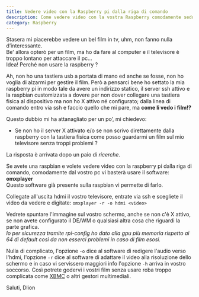 ```yaml
---
title: Vedere video con la Raspberry pi dalla riga di comando
description: Come vedere video con la vostra Raspberry comodamente seduti sul divano
category: Raspberry
---
```

Stasera mi piacerebbe vedere un bel film in tv, uhm, non fanno nulla d’interessante.   
Be' allora opterò per un film, ma ho da fare al computer e il televisore è troppo lontano per attaccare il pc...   
Idea! Perché non usare la raspberry ?

Ah, non ho una tastiera usb a portata di mano ed anche se fosse, non ho voglia di alzarmi per gestire il film. Però a pensarci bene ho settato la mia raspberry pi in modo tale da avere un indirizzo statico, il server ssh attivo e la raspbian customizzata a dovere per non dover collegare una tastiera fisica al dispositivo ma non ho X attivo né configurato; dalla linea di comando entro via ssh e faccio quello che mi pare, ma **come li vedo i film!?**

Questo dubbio mi ha attanagliato per un po’, mi chiedevo:

* Se non ho il server X attivato e/o se non scrivo direttamente dalla raspberry con la tastiera fisica come posso guardarmi un film sul mio televisore senza troppi problemi ?

La risposta è arrivata dopo un paio di _ricerche_.

Se avete una raspbian e volete vedere video con la raspberry pi dalla riga di comando, comodamente dal vostro pc vi basterà usare il software: **omxplayer**   
Questo software già presente sulla raspbian vi permette di farlo.

Collegate all'uscita hdmi il vostro televisore, entrate via ssh e scegliete il video da vedere e digitate: `omxplayer -r -o hdmi <video>`

Vedrete spuntare l'immagine sul vostro schermo, anche se non c'è X attivo, se non avete configurato il DE/WM o qualsiasi altra cosa che riguardi la parte grafica.   
_Io per sicurezza tramite rpi-config ho dato alla gpu più memoria rispetto ai 64 di default così da non esserci problemi in caso di film esosi._

Nulla di complicato, l'opzione `-o` dice al software di redigere l'audio verso l'hdmi, l'opzione `-r` dice al software di adattare il video alla risoluzione dello schermo e in caso vi servissero maggiori info l'opzione `-h` arriva in vostro soccorso. Così potrete godervi i vostri film senza usare roba troppo complicata come [XBMC](http://xbmc.org/) o altri gestori multimediali.

Saluti, Dlion
